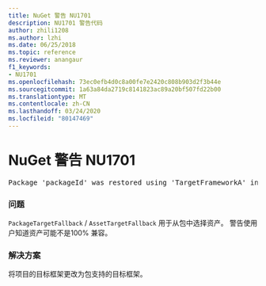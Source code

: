 ```yaml
---
title: NuGet 警告 NU1701
description: NU1701 警告代码
author: zhili1208
ms.author: lzhi
ms.date: 06/25/2018
ms.topic: reference
ms.reviewer: anangaur
f1_keywords:
- NU1701
ms.openlocfilehash: 73ec0efb4d0c8a00fe7e2420c808b903d2f3b44e
ms.sourcegitcommit: 1a63a84da2719c8141823ac89a20bf507fd22b00
ms.translationtype: MT
ms.contentlocale: zh-CN
ms.lasthandoff: 03/24/2020
ms.locfileid: "80147469"
---
```

# <a name="nuget-warning-nu1701"></a>NuGet 警告 NU1701

<pre>Package 'packageId' was restored using 'TargetFrameworkA' instead the project target framework 'TargetFrameworkB'. This package may not be fully compatible with your project.</pre>

### <a name="issue"></a>问题
`PackageTargetFallback` / `AssetTargetFallback` 用于从包中选择资产。 警告使用户知道资产可能不是100% 兼容。

### <a name="solution"></a>解决方案
将项目的目标框架更改为包支持的目标框架。
